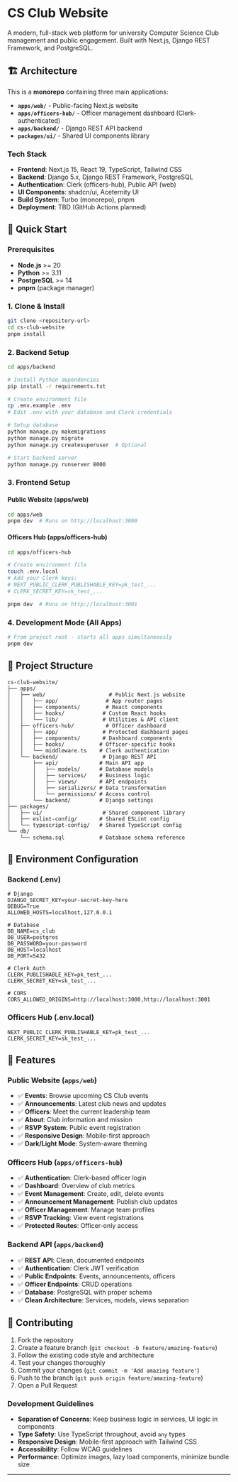 # CS Club Website

A modern, full-stack web platform for university Computer Science Club management and public engagement. Built with Next.js, Django REST Framework, and PostgreSQL.

## 🏗️ Architecture

This is a **monorepo** containing three main applications:

- **`apps/web/`** - Public-facing Next.js website
- **`apps/officers-hub/`** - Officer management dashboard (Clerk-authenticated)
- **`apps/backend/`** - Django REST API backend
- **`packages/ui/`** - Shared UI components library

### Tech Stack

- **Frontend**: Next.js 15, React 19, TypeScript, Tailwind CSS
- **Backend**: Django 5.x, Django REST Framework, PostgreSQL
- **Authentication**: Clerk (officers-hub), Public API (web)
- **UI Components**: shadcn/ui, Aceternity UI
- **Build System**: Turbo (monorepo), pnpm
- **Deployment**: TBD (GitHub Actions planned)

## 🚀 Quick Start

### Prerequisites

- **Node.js** >= 20
- **Python** >= 3.11
- **PostgreSQL** >= 14
- **pnpm** (package manager)

### 1. Clone & Install

```bash
git clone <repository-url>
cd cs-club-website
pnpm install
```

### 2. Backend Setup

```bash
cd apps/backend

# Install Python dependencies
pip install -r requirements.txt

# Create environment file
cp .env.example .env
# Edit .env with your database and Clerk credentials

# Setup database
python manage.py makemigrations
python manage.py migrate
python manage.py createsuperuser  # Optional

# Start backend server
python manage.py runserver 8000
```

### 3. Frontend Setup

#### Public Website (apps/web)
```bash
cd apps/web
pnpm dev  # Runs on http://localhost:3000
```

#### Officers Hub (apps/officers-hub)
```bash
cd apps/officers-hub

# Create environment file
touch .env.local
# Add your Clerk keys:
# NEXT_PUBLIC_CLERK_PUBLISHABLE_KEY=pk_test_...
# CLERK_SECRET_KEY=sk_test_...

pnpm dev  # Runs on http://localhost:3001
```

### 4. Development Mode (All Apps)

```bash
# From project root - starts all apps simultaneously
pnpm dev
```

## 📁 Project Structure

```
cs-club-website/
├── apps/
│   ├── web/                    # Public Next.js website
│   │   ├── app/               # App router pages
│   │   ├── components/        # React components
│   │   ├── hooks/            # Custom React hooks
│   │   └── lib/              # Utilities & API client
│   ├── officers-hub/          # Officer dashboard
│   │   ├── app/              # Protected dashboard pages
│   │   ├── components/       # Dashboard components
│   │   ├── hooks/           # Officer-specific hooks
│   │   └── middleware.ts    # Clerk authentication
│   └── backend/              # Django REST API
│       ├── api/             # Main API app
│       │   ├── models/      # Database models
│       │   ├── services/    # Business logic
│       │   ├── views/       # API endpoints
│       │   ├── serializers/ # Data transformation
│       │   └── permissions/ # Access control
│       └── backend/         # Django settings
├── packages/
│   ├── ui/                   # Shared component library
│   ├── eslint-config/       # Shared ESLint config
│   └── typescript-config/   # Shared TypeScript config
└── db/
    └── schema.sql           # Database schema reference
```

## 🔧 Environment Configuration

### Backend (.env)
```env
# Django
DJANGO_SECRET_KEY=your-secret-key-here
DEBUG=True
ALLOWED_HOSTS=localhost,127.0.0.1

# Database
DB_NAME=cs_club
DB_USER=postgres
DB_PASSWORD=your-password
DB_HOST=localhost
DB_PORT=5432

# Clerk Auth
CLERK_PUBLISHABLE_KEY=pk_test_...
CLERK_SECRET_KEY=sk_test_...

# CORS
CORS_ALLOWED_ORIGINS=http://localhost:3000,http://localhost:3001
```

### Officers Hub (.env.local)
```env
NEXT_PUBLIC_CLERK_PUBLISHABLE_KEY=pk_test_...
CLERK_SECRET_KEY=sk_test_...
```

## 🎯 Features

### Public Website (`apps/web`)
- ✅ **Events**: Browse upcoming CS Club events
- ✅ **Announcements**: Latest club news and updates
- ✅ **Officers**: Meet the current leadership team
- ✅ **About**: Club information and mission
- ✅ **RSVP System**: Public event registration
- ✅ **Responsive Design**: Mobile-first approach
- ✅ **Dark/Light Mode**: System-aware theming

### Officers Hub (`apps/officers-hub`)
- ✅ **Authentication**: Clerk-based officer login
- ✅ **Dashboard**: Overview of club metrics
- ✅ **Event Management**: Create, edit, delete events
- ✅ **Announcement Management**: Publish club updates
- ✅ **Officer Management**: Manage team profiles
- ✅ **RSVP Tracking**: View event registrations
- ✅ **Protected Routes**: Officer-only access

### Backend API (`apps/backend`)
- ✅ **REST API**: Clean, documented endpoints
- ✅ **Authentication**: Clerk JWT verification
- ✅ **Public Endpoints**: Events, announcements, officers
- ✅ **Officer Endpoints**: CRUD operations
- ✅ **Database**: PostgreSQL with proper schema
- ✅ **Clean Architecture**: Services, models, views separation

## 🤝 Contributing

1. Fork the repository
2. Create a feature branch (`git checkout -b feature/amazing-feature`)
3. Follow the existing code style and architecture
4. Test your changes thoroughly
5. Commit your changes (`git commit -m 'Add amazing feature'`)
6. Push to the branch (`git push origin feature/amazing-feature`)
7. Open a Pull Request

### Development Guidelines

- **Separation of Concerns**: Keep business logic in services, UI logic in components
- **Type Safety**: Use TypeScript throughout, avoid `any` types
- **Responsive Design**: Mobile-first approach with Tailwind CSS
- **Accessibility**: Follow WCAG guidelines
- **Performance**: Optimize images, lazy load components, minimize bundle size

---
